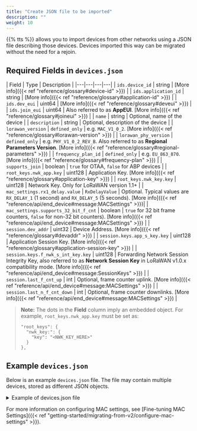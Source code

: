 ```yaml
---
title: "Create JSON file to be imported"
description: ""
weight: 10
---
```


{{% tts %}} allows you to import devices from other networks using a JSON file describing those devices. Devices imported this way can be migrated without the need for a rejoin.

## Required Fields in `devices.json`

| Field | Type | Description |
|---|---|---|---|
| `ids.device_id` | string | [More info]({{< ref "reference/glossary#device-id" >}}) |
| `ids.application_id` | string | [More info]({{< ref "reference/glossary#application-id" >}}) |
| `ids.dev_eui` | uint64 | [More info]({{< ref "reference/glossary#deveui" >}}) |
| `ids.join_eui` | uint64 | Also referred to as **AppEUI**. [More info]({{< ref "reference/glossary#joineui" >}}) |
| `name` | string | Optional, name of the device |
| `description` | string | Optional, description of the device |
| `lorawan_version` | `defined_only` | e.g.  `MAC_V1_0_2`. [More info]({{< ref "reference/glossary#lorawan-version" >}}) |
| `lorawan_phy_version` | `defined_only` | e.g.  `PHY_V1_0_2_REV_B`. Also referred to as **Regional Parameters Version**. [More info]({{< ref "reference/glossary#regional-parameters" >}}) |
| `frequency_plan_id` | `defined_only` | e.g.  `EU_863_870`. [More info]({{< ref "reference/glossary#frequency-plan" >}}) |
| `supports_join` | boolean | `true` for OTAA, `false` for ABP devices |
| `root_keys.nwk_app.key` | uint128 | Application Key. [More info]({{< ref "reference/glossary#application-key" >}}) |
| `root_keys.nwk_key.key` | uint128 | Network Key. Only for LoRaWAN version 1.1+ |
| `mac_settings.rx1_delay.value` | `RxDelayValue` | Optional. Typical values are `RX_DELAY_1` (1 second) and `RX_DELAY_5` (5 seconds).  [More info]({{< ref "reference/api/end_device#message:MACSettings" >}})|
| `mac_settings.supports_32_bit_f_cnt` | boolean | `true` for 32 bit frame counters, `false` for non-32 bit counters). [More info]({{< ref "reference/api/end_device#message:MACSettings" >}})  |
| `session.dev_addr` | uint32 | Device Address. [More info]({{< ref "reference/glossary#devaddr" >}}) |
| `session.keys.app_s_key.key` | uint128 | Application Session Key. [More info]({{< ref "reference/glossary#application-session-key" >}}) |
| `session.keys.f_nwk_s_int_key.key` | uint128 | Forwarding Network Session Integrity Key, also referred to as **Network Session Key** in LoRaWAN v1.0.x compatibility mode. [More info]({{< ref "reference/api/end_device#message:SessionKeys" >}}) |
| `session.last_f_cnt_up` | int | Optional, frame counter uplink. [More info]({{< ref "reference/api/end_device#message:MACSettings" >}}) |
| `session.last_n_f_cnt_down` | int | Optional, frame counter downlinks. [More info]({{< ref "reference/api/end_device#message:MACSettings" >}}) |

>**Note:** The dots in the **Field** column imply an embedded object. For example, `root_keys.nwk_app.key` must be set as: 
> ```
> "root_keys": {
>   "nwk_key:": {
>     "key": "<NWK_KEY_HERE>"
>   }
> }, 
> ```

## Example `devices.json`

Below is an example `devices.json` file. The file may contain multiple devices, stored as different JSON objects.

<details><summary>Example of devices.json file</summary>

```json
{
  "ids": {
    "device_id": "device-1",
    "application_ids": {
      "application_id": "application-id"
    },
    "dev_eui": "0000000000000000",
    "join_eui": "0000000000000000"
  },
  "name": "name_of_device",
  "description": "description_of_device",
  "lorawan_version":"1.0.2",
  "lorawan_phy_version":"1.0.2-b",
  "frequency_plan_id":"EU_863_870",
  "supports_join":true,
  "root_keys":{
    "app_key":{
      "key":"00000000000000000000000000000000"
    }
  },
  "mac_settings":{
    "rx1_delay":{
      "value":"RX_DELAY_1"
      },
    "supports_32_bit_f_cnt":true
  },
  "session":{
    "dev_addr":"00000000",
    "keys":{
      "app_s_key":{
        "key":"00000000000000000000000000000000"
      },
      "f_nwk_s_int_key":{
        "key":"00000000000000000000000000000000"
      }
    },
    "last_f_cnt_up":0,
    "last_n_f_cnt_down":0
  }
}
{
  "ids": {
    "device_id": "device-2",
    "application_ids": {
      "application_id": "application-id"
    },
    "..."
  }
}
```
</details>

For more information on configuring MAC settings, see [Fine-tuning MAC Settings]({{< ref "getting-started/migrating-from-v2/configure-mac-settings" >}}).
